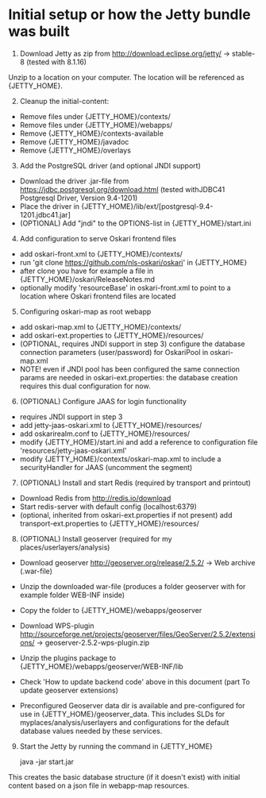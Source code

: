 
# Initial setup or how the Jetty bundle was built

1) Download Jetty as zip from http://download.eclipse.org/jetty/ -> stable-8 (tested with 8.1.16)

Unzip to a location on your computer. The location will be referenced as {JETTY_HOME}.

2) Cleanup the initial-content:

- Remove files under {JETTY_HOME}/contexts/
- Remove files under {JETTY_HOME}/webapps/
- Remove {JETTY_HOME}/contexts-available
- Remove {JETTY_HOME}/javadoc
- Remove {JETTY_HOME}/overlays

3) Add the PostgreSQL driver (and optional JNDI support)

- Download the driver .jar-file from https://jdbc.postgresql.org/download.html (tested withJDBC41 Postgresql Driver, Version 9.4-1201)
- Place the driver in {JETTY_HOME}/lib/ext/[postgresql-9.4-1201.jdbc41.jar]
- (OPTIONAL) Add "jndi" to the OPTIONS-list in {JETTY_HOME}/start.ini

4) Add configuration to serve Oskari frontend files

- add oskari-front.xml to {JETTY_HOME}/contexts/
- run 'git clone https://github.com/nls-oskari/oskari' in {JETTY_HOME}
- after clone you have for example a file in {JETTY_HOME}/oskari/ReleaseNotes.md
- optionally modify 'resourceBase' in oskari-front.xml to point to a location where Oskari frontend files are located

5) Configuring oskari-map as root webapp

- add oskari-map.xml to {JETTY_HOME}/contexts/
- add oskari-ext.properties to {JETTY_HOME}/resources/
- (OPTIONAL, requires JNDI support in step 3) configure the database connection parameters (user/password) for OskariPool in oskari-map.xml
- NOTE! even if JNDI pool has been configured the same connection params are needed in oskari-ext.properties: the database creation requires this dual configuration for now.

6) (OPTIONAL) Configure JAAS for login functionality

- requires JNDI support in step 3
- add jetty-jaas-oskari.xml to {JETTY_HOME}/resources/
- add oskarirealm.conf to {JETTY_HOME}/resources/
- modify {JETTY_HOME}/start.ini and add a reference to configuration file 'resources/jetty-jaas-oskari.xml'
- modify {JETTY_HOME}/contexts/oskari-map.xml to include a securityHandler for JAAS (uncomment the segment)

7) (OPTIONAL) Install and start Redis (required by transport and printout)

- Download Redis from http://redis.io/download
- Start redis-server with default config (localhost:6379)
- (optional, inherited from oskari-ext.properties if not present) add transport-ext.properties to {JETTY_HOME}/resources/

8) (OPTIONAL) Install geoserver (required for my places/userlayers/analysis)

- Download geoserver http://geoserver.org/release/2.5.2/ -> Web archive (.war-file)
- Unzip the downloaded war-file (produces a folder geoserver with for example folder WEB-INF inside)
- Copy the folder to {JETTY_HOME}/webapps/geoserver

- Download WPS-plugin http://sourceforge.net/projects/geoserver/files/GeoServer/2.5.2/extensions/ -> geoserver-2.5.2-wps-plugin.zip
- Unzip the plugins package to {JETTY_HOME}/webapps/geoserver/WEB-INF/lib

- Check 'How to update backend code' above in this document (part To update geoserver extensions)

- Preconfigured Geoserver data dir is available and pre-configured for use in {JETTY_HOME}/geoserver_data. This includes SLDs for myplaces/analysis/userlayers and configurations for the default database values needed by these services.

9) Start the Jetty by running the command in {JETTY_HOME}

	java -jar start.jar

This creates the basic database structure (if it doesn't exist) with initial content based on a json file in webapp-map resources.
